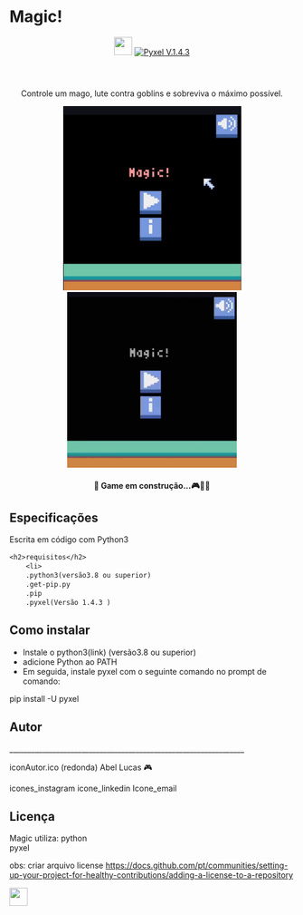 # Magic!
<header>
    <img src="images/icon.ico" type="image/ico" width="32" height="32"/>
    <a href="https://pypi.org/project/pyxel/"><img src="https://img.shields.io/badge/Pyxel-v1.4.3-blue" alt="Pyxel V.1.4.3" style="max-width:100%;"></a>
</header>

<div align=center>
    <p>Controle um mago, lute contra goblins e sobreviva o máximo possível.</p>
    <img src="images/image1.png" type="image/png" width="315" heigth= "300" />
    <img src="images/Magic!.gif" type="image/gif" width="300" heigth= "310"/>
    <p><h4>🚧 Game em construção...🎮🚀🚧</h4></p>
</div>


<div>
    <h2>Especificações</h2>
        <p>Escrita em código com Python3<p>


    <h2>requisitos</h2>
        <li>
        .python3(versão3.8 ou superior)
        .get-pip.py
        .pip
        .pyxel(Versão 1.4.3 )


<h2>Como instalar</h2>
     <ul>
        <li>Instale o python3(link) (versão3.8 ou superior)</li>
        <li>adicione Python ao PATH</li> 
        <li>Em seguida, instale pyxel com o seguinte comando no prompt de comando:</li>
    </ul>
        pip install -U pyxel


<h2>Autor</h2> 
_________________________________________________________________

iconAutor.ico
(redonda)
 Abel Lucas 🎮

icones_instagram icone_linkedin Icone_email




<h2>Licença</h2>



Magic utiliza:
   python  
   pyxel
  
obs: criar arquivo license
https://docs.github.com/pt/communities/setting-up-your-project-for-healthy-contributions/adding-a-license-to-a-repository
</div>
    
<footer>
    <div>
        <img src="https://cdn.jsdelivr.net/gh/devicons/devicon/icons/python/python-original.svg" width="32" height="32"/>
    </div>
<footer>
